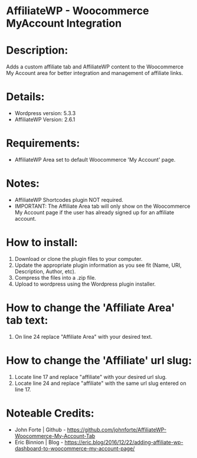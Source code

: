 # AffiliateWP - Woocommerce MyAccount Integration

# Description:
Adds a custom affiliate tab and AffiliateWP content to the Woocommerce My Account area for better integration and management of affiliate links.

# Details:
- Wordpress version: 5.3.3
- AffiliateWP Version: 2.6.1

# Requirements:
- AffiliateWP Area set to default Woocommerce 'My Account' page.

# Notes:
- AffiliateWP Shortcodes plugin NOT required.
- IMPORTANT: The Affiliate Area tab will only show on the Woocommerce My Account page if the user has already signed up for an affiliate account. 

# How to install:
1. Download or clone the plugin files to your computer.
2. Update the appropriate plugin information as you see fit (Name, URI, Description, Author, etc).
3. Compress the files into a .zip file.
4. Upload to wordpress using the Wordpress plugin installer.

# How to change the 'Affiliate Area' tab text:
1. On line 24 replace "Affiliate Area" with your desired text.

# How to change the 'Affiliate' url slug:
1. Locate line 17 and replace "affiliate" with your desired url slug.
2. Locate line 24 and replace "affiliate" with the same url slug entered on line 17.

# Noteable Credits: 
- John Forte | Github - https://github.com/johnforte/AffiliateWP-Woocommerce-My-Account-Tab
- Eric Binnion | Blog - https://eric.blog/2016/12/22/adding-affiliate-wp-dashboard-to-woocommerce-my-account-page/